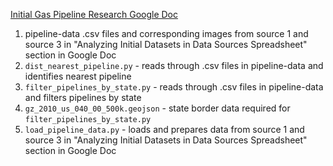 [Initial Gas Pipeline Research Google Doc](https://docs.google.com/document/d/1xnalyqEvUIzcW3oRSh6Txkgu_wSJqYs9mLQUwdprk4M/edit?usp=sharing)

1. pipeline-data .csv files and corresponding images from source 1 and source 3 in "Analyzing Initial Datasets in Data Sources Spreadsheet" section in Google Doc
2. `dist_nearest_pipeline.py` - reads through .csv files in pipeline-data and identifies nearest pipeline
3. `filter_pipelines_by_state.py` - reads through .csv files in pipeline-data and filters pipelines by state
4. `gz_2010_us_040_00_500k.geojson` - state border data required for `filter_pipelines_by_state.py`
5. `load_pipeline_data.py` - loads and prepares data from source 1 and source 3 in "Analyzing Initial Datasets in Data Sources Spreadsheet" section in Google Doc
